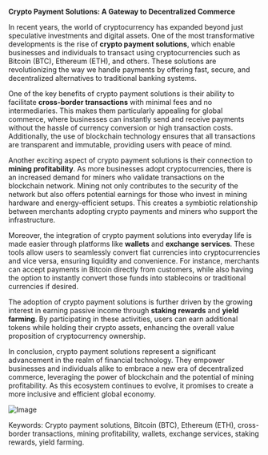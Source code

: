 **Crypto Payment Solutions: A Gateway to Decentralized Commerce**

In recent years, the world of cryptocurrency has expanded beyond just speculative investments and digital assets. One of the most transformative developments is the rise of **crypto payment solutions**, which enable businesses and individuals to transact using cryptocurrencies such as Bitcoin (BTC), Ethereum (ETH), and others. These solutions are revolutionizing the way we handle payments by offering fast, secure, and decentralized alternatives to traditional banking systems.

One of the key benefits of crypto payment solutions is their ability to facilitate **cross-border transactions** with minimal fees and no intermediaries. This makes them particularly appealing for global commerce, where businesses can instantly send and receive payments without the hassle of currency conversion or high transaction costs. Additionally, the use of blockchain technology ensures that all transactions are transparent and immutable, providing users with peace of mind.

Another exciting aspect of crypto payment solutions is their connection to **mining profitability**. As more businesses adopt cryptocurrencies, there is an increased demand for miners who validate transactions on the blockchain network. Mining not only contributes to the security of the network but also offers potential earnings for those who invest in mining hardware and energy-efficient setups. This creates a symbiotic relationship between merchants adopting crypto payments and miners who support the infrastructure.

Moreover, the integration of crypto payment solutions into everyday life is made easier through platforms like **wallets** and **exchange services**. These tools allow users to seamlessly convert fiat currencies into cryptocurrencies and vice versa, ensuring liquidity and convenience. For instance, merchants can accept payments in Bitcoin directly from customers, while also having the option to instantly convert those funds into stablecoins or traditional currencies if desired.

The adoption of crypto payment solutions is further driven by the growing interest in earning passive income through **staking rewards** and **yield farming**. By participating in these activities, users can earn additional tokens while holding their crypto assets, enhancing the overall value proposition of cryptocurrency ownership.

In conclusion, crypto payment solutions represent a significant advancement in the realm of financial technology. They empower businesses and individuals alike to embrace a new era of decentralized commerce, leveraging the power of blockchain and the potential of mining profitability. As this ecosystem continues to evolve, it promises to create a more inclusive and efficient global economy. 

![Image](https://github.com/user-attachments/assets/3be06921-4469-491d-bd37-5f14c53422b7)

Keywords: Crypto payment solutions, Bitcoin (BTC), Ethereum (ETH), cross-border transactions, mining profitability, wallets, exchange services, staking rewards, yield farming.